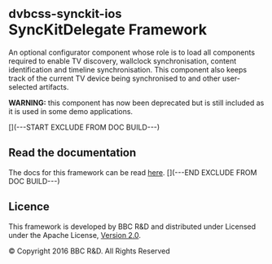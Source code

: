 # <small>dvbcss-synckit-ios</small><br/>SyncKitDelegate Framework

An optional configurator component whose role is to load all components required to enable
TV discovery, wallclock synchronisation, content identification and timeline synchronisation.
This component also keeps track of the current TV device being synchronised to and other user-selected
artifacts.

**WARNING:** this component has now been deprecated but is still included as it is used in some demo applications.



[](---START EXCLUDE FROM DOC BUILD---)
## Read the documentation
The docs for this framework can be read [here](http://bbc.github.io/dvbcss-synckit-ios/latest/SyncKitDelegate/).
[](---END EXCLUDE FROM DOC BUILD---)



## Licence

This framework is developed by BBC R&D and distributed under Licensed under the Apache License, [Version 2.0](http://www.apache.org/licenses/LICENSE-2.0).

© Copyright 2016 BBC R&D. All Rights Reserved
